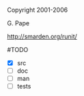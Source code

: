 Copyright 2001-2006

G. Pape

http://smarden.org/runit/

#TODO
- [X] src
- [ ] doc
- [ ] man
- [ ] tests
